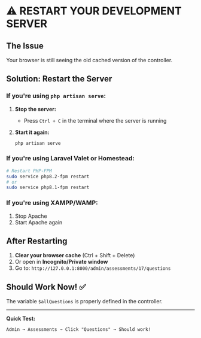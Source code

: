 # ⚠️ RESTART YOUR DEVELOPMENT SERVER

## The Issue
Your browser is still seeing the old cached version of the controller.

## Solution: Restart the Server

### If you're using `php artisan serve`:

1. **Stop the server:**
   - Press `Ctrl + C` in the terminal where the server is running

2. **Start it again:**
   ```bash
   php artisan serve
   ```

### If you're using Laravel Valet or Homestead:

```bash
# Restart PHP-FPM
sudo service php8.2-fpm restart
# or
sudo service php8.1-fpm restart
```

### If you're using XAMPP/WAMP:

1. Stop Apache
2. Start Apache again

## After Restarting

1. **Clear your browser cache** (Ctrl + Shift + Delete)
2. Or open in **Incognito/Private window**
3. Go to: `http://127.0.0.1:8000/admin/assessments/17/questions`

## Should Work Now! ✅

The variable `$allQuestions` is properly defined in the controller.

---

**Quick Test:**
```
Admin → Assessments → Click "Questions" → Should work!
```
